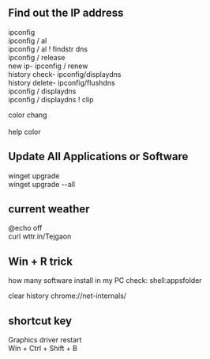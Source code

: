 <h2>Find out the IP address</h2>
                     ipconfig</br>
                     ipconfig / al</br>
                     ipconfig / al ! findstr dns</br>
                     ipconfig / release</br>
       new ip-         ipconfig / renew </br>
history check-         ipconfig/displaydns</br>
history delete-        ipconfig/flushdns</br>
                     ipconfig / displaydns</br>
                     ipconfig / displaydns ! clip</br>

color chang</br>  
       help color</br>

<h2>Update All Applications or Software</h2>
                            winget upgrade</br>
                            winget upgrade --all </br>



<h2>current weather</h2>
                            @echo off</br>
                            curl wttr.in/Tejgaon</br>


<h2>Win + R trick</h2>


how many software install in my PC check: shell:appsfolder</br>

clear history 
              chrome://net-internals/ </br>
<h2>shortcut key</h2>
Graphics driver restart</br>
              Win + Ctrl + Shift + B </br>
